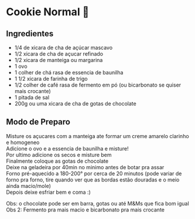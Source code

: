 <h1>Cookie Normal 🍪</h1> 

<h2>Ingredientes</h2>

- 1/4 de xicara de cha de açúcar mascavo
- 1/2 xicara de cha de açucar refinado
- 1/2 xicara de manteiga ou margarina
- 1 ovo
- 1 colher de chá rasa de essencia de baunilha
- 1 1/2 xicara de farinha de trigo
- 1/2 colher de café rasa de fermento em pó (ou bicarbonato se quiser mais crocante)
- 1 pitada de sal
- 200g ou uma xicara de cha de gotas de chocolate

<h2>Modo de Preparo</h2>

  Misture os açucares com a manteiga ate formar um creme amarelo clarinho e homogeneo <br>
  Adicione o ovo e a essencia de baunilha e misture! <br>
  Por ultimo adicione os secos e misture bem <br>
  Finalmente coloque as gotas de chocolate <br>
  Deixe na geladeira por 40min no minimo antes de botar pra assar <br>
  Forno pré-aquecido a 180-200° por cerca de 20 minutos (pode variar de forno pra forno, tire quando ver que as bordas estão douradas e o meio ainda macio/mole) <br>
  Depois deixe esfriar bem e coma :) <br>

  Obs: o chocolate pode ser em barra, gotas ou até M&Ms que fica bom igual <br>
  Obs 2: Fermento pra mais macio e bicarbonato pra mais crocante <br>
